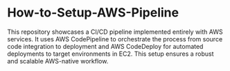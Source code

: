 # How-to-Setup-AWS-Pipeline
This repository showcases a CI/CD pipeline implemented entirely with AWS services. It uses AWS CodePipeline to orchestrate the process from source code integration to deployment and AWS CodeDeploy for automated deployments to target environments in EC2. This setup ensures a robust and scalable AWS-native workflow.
